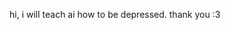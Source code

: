 hi, i will teach ai how to be depressed. thank you :3

<!---
A1K28/A1K28 is a ✨ special ✨ repository because its `README.md` (this file) appears on your GitHub profile.
You can click the Preview link to take a look at your changes.
--->
